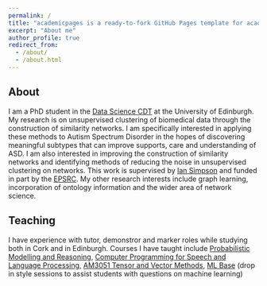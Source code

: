 ```yaml
---
permalink: /
title: "academicpages is a ready-to-fork GitHub Pages template for academic personal websites"
excerpt: "About me"
author_profile: true
redirect_from: 
  - /about/
  - /about.html
---
```


## About

I am a PhD student in the [Data Science CDT](http://datascience.inf.ed.ac.uk/) at the University of Edinburgh. My research is on unsupervised clustering of biomedical data through the construction of similarity networks. I am specifically interested in applying these methods to Autism Spectrum Disorder in the hopes of discovering meaningful subtypes that can improve supports, care and understanding of ASD. I am also interested in improving the construction of similarity networks and identifying methods of reducing the noise in unsupervised clustering on networks. This work is supervised by [Ian Simpson](http://homepages.inf.ed.ac.uk/thospeda/) and funded in part by the [EPSRC](https://epsrc.ukri.org/). My other research interests include graph learning, incorporation of ontology information and the wider area of network science.


## Teaching

I have experience with tutor, demonstror and marker roles while studying both in Cork and in Edinburgh. Courses I have taught include [Probabilistic Modelling and Reasoning](https://www.inf.ed.ac.uk/teaching/courses/pmr/18-19/), [Computer Programming for Speech and Language Processing](http://www.drps.ed.ac.uk/21-22/dpt/cxlasc11096.htm), [AM3051 Tensor and Vector Methods](https://ucc-ie-public.courseleaf.com/modules/), [ML Base](https://www.inf.ed.ac.uk/teaching/courses/mlpr/2019/support_roles.html#ml-base-tutors) (drop in style sessions to assist students with questions on machine learning)
